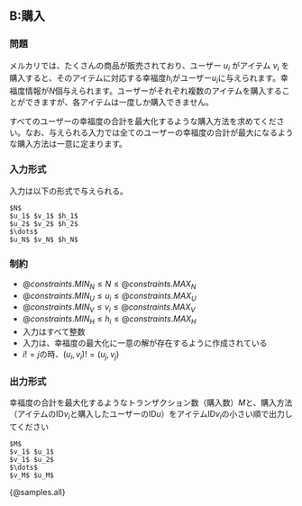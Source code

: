 ## B:購入

### 問題
メルカリでは、たくさんの商品が販売されており、ユーザー $u_i$ がアイテム $v_i$ を購入すると、そのアイテムに対応する幸福度$h_i$がユーザー$u_i$に与えられます。幸福度情報が$N$個与えられます。ユーザーがそれぞれ複数のアイテムを購入することができますが、各アイテムは一度しか購入できません。

すべてのユーザーの幸福度の合計を最大化するような購入方法を求めてください。なお、与えられる入力では全てのユーザーの幸福度の合計が最大になるような購入方法は一意に定まります。

### 入力形式
入力は以下の形式で与えられる。

```
$N$
$u_1$ $v_1$ $h_1$
$u_2$ $v_2$ $h_2$
$\dots$
$u_N$ $v_N$ $h_N$
```

### 制約

- ${@constraints.MIN_N} \leq N \leq {@constraints.MAX_N}$
- ${@constraints.MIN_U} \leq u_i \leq {@constraints.MAX_U}$
- ${@constraints.MIN_V} \leq v_i \leq {@constraints.MAX_V}$
- ${@constraints.MIN_H} \leq h_i \leq {@constraints.MAX_H}$
- 入力はすべて整数
- 入力は、幸福度の最大化に一意の解が存在するように作成されている
- $i != j$の時、$(u_i, v_i) != (u_j, v_j)$


### 出力形式
幸福度の合計を最大化するようなトランザクション数（購入数）$M$と、購入方法（アイテムのID$v_i$と購入したユーザーのID$u$）をアイテムID$v_i$の小さい順で出力してください
```
$M$
$v_1$ $u_1$
$v_1$ $u_2$
$\dots$
$v_M$ $u_M$
```

{@samples.all}

